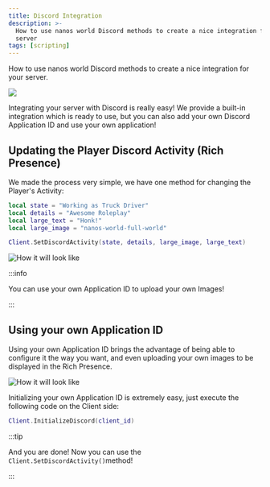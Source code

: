 ```yaml
---
title: Discord Integration
description: >-
  How to use nanos world Discord methods to create a nice integration for your
  server
tags: [scripting]
---
```



How to use nanos world Discord methods to create a nice integration for your server.

![](/img/docs/discord.webp)

Integrating your server with Discord is really easy! We provide a built-in integration which is ready to use, but you can also add your own Discord Application ID and use your own application!

## Updating the Player Discord Activity \(Rich Presence\)

We made the process very simple, we have one method for changing the Player's Activity:

```lua title="Client/Index.lua" showLineNumbers
local state = "Working as Truck Driver"
local details = "Awesome Roleplay"
local large_text = "Honk!"
local large_image = "nanos-world-full-world"

Client.SetDiscordActivity(state, details, large_image, large_text)
```

![How it will look like](/img/docs/discord-integration-01.webp)

:::info

You can use your own Application ID to upload your own Images!

:::

## Using your own Application ID

Using your own Application ID brings the advantage of being able to configure it the way you want, and even uploading your own images to be displayed in the Rich Presence.

![How it will look like](/img/docs/discord-integration-02.webp)

Initializing your own Application ID is extremely easy, just execute the following code on the Client side:

```lua title="Client/Index.lua"
Client.InitializeDiscord(client_id)
```

:::tip

And you are done! Now you can use the `Client.SetDiscordActivity()`method!

:::
